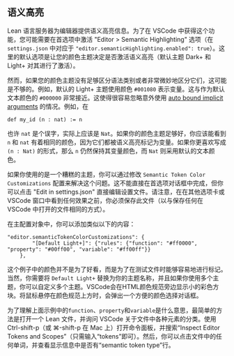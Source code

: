 语义高亮
---------------------

Lean 语言服务器为编辑器提供语义高亮信息。为了在 VSCode 中获得这个功能，您可能需要在首选项中激活 "Editor > Semantic Highlighting" 选项（在 `settings.json` 中对应于 `"editor.semanticHighlighting.enabled": true`）。这里的默认选项是让您的颜色主题决定是否激活语义高亮（默认主题 Dark+ 和 Light+ 对其进行了激活）。

然而，如果您的颜色主题没有足够区分语法类别或者非常微妙地区分它们，这可能是不够的。例如，默认的 Light+ 主题使用颜色 `#001080` 表示变量。这与作为默认文本颜色的 `#000000` 非常接近。这使得很容易忽略意外使用 [auto bound implicit arguments](https://lean-lang.org/lean4/doc/autobound.html) 的情况。例如，在

```lean
def my_id (n : nat) := n
```

也许 `nat` 是个误字，实际上应该是 `Nat`。如果你的颜色主题足够好，你应该能看到 `n` 和 `nat` 有着相同的颜色，因为它们都被语义高亮标记为变量。如果你更喜欢写成 `(n : Nat)` 的形式，那么 `n` 仍然保持其变量颜色，而 `Nat` 则采用默认的文本颜色。

如果你使用的是一个糟糕的主题，你可以通过修改 `Semantic Token Color Customizations` 配置来解决这个问题。这不能直接在首选项对话框中完成，但你可以点击 "Edit in settings.json" 直接编辑设置文件。请注意，在在其他选项卡或 VSCode 窗口中看到任何效果之前，你必须保存此文件（以与保存任何在 VSCode 中打开的文件相同的方式）。

在主配置对象中，你可以添加类似以下的内容：

```
"editor.semanticTokenColorCustomizations": {
        "[Default Light+]": {"rules": {"function": "#ff0000", "property": "#00ff00", "variable": "#ff00ff"}}
    },
```

这个例子中的颜色并不是为了好看，而是为了在测试文件时能够容易地进行标记。当然，你需要将 `Default Light+` 替换为你的主题名称，并且如果你使用多个主题，你可以自定义多个主题。VSCode会在HTML颜色规范旁边显示小的彩色方块。将鼠标悬停在颜色规范上方时，会弹出一个方便的颜色选择对话框。

为了理解上面示例中的`function`、`property`和`variable`是什么意思，最简单的方法是打开一个 Lean 文件，并询问 VSCode 关于文件中各种元素的分类。使用 Ctrl-shift-p（或 ⌘-shift-p 在 Mac 上）打开命令面板，并搜索“Inspect Editor Tokens and Scopes”（只需输入“tokens”即可）。然后，你可以点击文件中的任何单词，并查看显示信息中是否有“semantic token type”行。